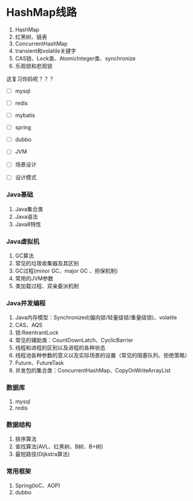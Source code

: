 # HashMap线路

1. HashMap
2. 红黑树、链表
3. ConcurrentHashMap
4. transient和volatile关键字
5. CAS锁、Lock类、AtomicInteger类、synchronize
6. 乐观锁和悲观锁

这复习你妈呢？？？



* [ ] mysql
* [ ] redis
* [ ] mybatis
* [ ] spring
* [ ] dubbo
* [ ] JVM
* [ ] 场景设计
* [ ] 设计模式



### Java基础

1. Java集合类
2. Java语法
3. Java8特性

### Java虚拟机

1. GC算法
2. 常见的垃圾收集器及其区别
3. GC过程(minor GC、major GC 、担保机制)
4. 常用的JVM参数
5. 类加载过程、双亲委派机制

### Java并发编程

1. Java内存模型：Synchronized(偏向锁/轻量级锁/重量级锁)、volatile
2. CAS、AQS
3. 锁:ReentrantLock
4. 常见的辅助类：CountDownLatch、CyclicBarrier
5. 线程和进程的区别以及进程的各种状态
6. 线程池各种参数的意义以及实际场景的设置（常见的阻塞队列、拒绝策略）
7. Future、FutureTask
8. 并发包的集合类：ConcurrentHashMap、CopyOnWriteArrayList

### 数据库

1. mysql
2. redis

### 数据结构

1. 排序算法
2. 查找算法(AVL、红黑树、B树、B+树)
3. 最短路径(Dijkstra算法)

### 常用框架

1. Spring(IoC、AOP)
2. dubbo